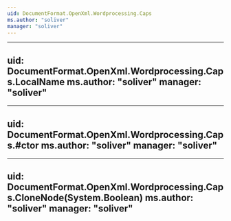 ```yaml
---
uid: DocumentFormat.OpenXml.Wordprocessing.Caps
ms.author: "soliver"
manager: "soliver"
---
```


---
uid: DocumentFormat.OpenXml.Wordprocessing.Caps.LocalName
ms.author: "soliver"
manager: "soliver"
---

---
uid: DocumentFormat.OpenXml.Wordprocessing.Caps.#ctor
ms.author: "soliver"
manager: "soliver"
---

---
uid: DocumentFormat.OpenXml.Wordprocessing.Caps.CloneNode(System.Boolean)
ms.author: "soliver"
manager: "soliver"
---
